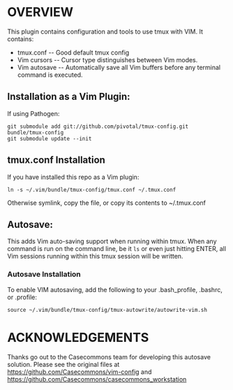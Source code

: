 # OVERVIEW

This plugin contains configuration and tools to use tmux with VIM.
It contains:

* tmux.conf -- Good default tmux config
* Vim cursors -- Cursor type distinguishes between Vim modes. 
* Vim autosave -- Automatically save all Vim buffers before any terminal command is executed.

## Installation as a Vim Plugin:
If using Pathogen:

    git submodule add git://github.com/pivotal/tmux-config.git bundle/tmux-config
    git submodule update --init

## tmux.conf Installation
If you have installed this repo as a Vim plugin:

    ln -s ~/.vim/bundle/tmux-config/tmux.conf ~/.tmux.conf

Otherwise symlink, copy the file, or copy its contents to ~/.tmux.conf

## Autosave: 
This adds Vim auto-saving support when running within tmux.
When any command is run on the command line, be it `ls` or 
even just hitting ENTER, all Vim sessions running within
this tmux session will be written.

### Autosave Installation 
To enable VIM autosaving, add the following to your .bash\_profile, .bashrc, or .profile:

    source ~/.vim/bundle/tmux-config/tmux-autowrite/autowrite-vim.sh


# ACKNOWLEDGEMENTS

Thanks go out to the Casecommons team for developing this 
autosave solution. Please see the original files at
https://github.com/Casecommons/vim-config
and 
https://github.com/Casecommons/casecommons_workstation
